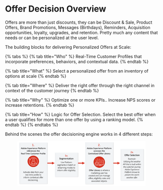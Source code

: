 # Offer Decision Overview

Offers are more than just discounts, they can be Discount & Sale, Product Offers, Brand Promotions, Messages (Birthdays), Reminders, Acquisition opportunities, loyalty, upgrades, and retention. Pretty much any content that needs or can be personalized at the user level.&#x20;

The building blocks for delivering Personalized Offers at Scale:&#x20;

{% tabs %}
{% tab title="Who" %}
Real-Time Customer Profiles that incorporate preferences, behaviors, and contextual data.
{% endtab %}

{% tab title="What" %}
Select a personalized offer from an inventory of options at scale
{% endtab %}

{% tab title="Where" %}
Deliver the right offer through the right channel in context of the customer journey
{% endtab %}

{% tab title="Why" %}
Optimize one or more KPIs.. Increase NPS scores or increase retentions.&#x20;
{% endtab %}

{% tab title="How" %}
Logic for Offer Selection. Select the best offer when a user qualifies for more than one offer by using a ranking model.&#x20;
{% endtab %}
{% endtabs %}

Behind the scenes the offer decisioning engine works in 4 different steps:

<figure><img src="../.gitbook/assets/Screenshot 2023-07-12 at 9.48.09 AM.png" alt=""><figcaption></figcaption></figure>
